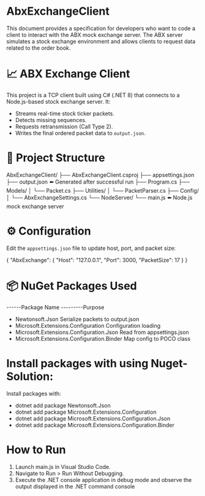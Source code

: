 # AbxExchangeClient
This document provides a specification for developers who want to code a client to interact with the ABX mock exchange server. The ABX server simulates a stock exchange environment and allows clients to request data related to the order book.
# 📈 ABX Exchange Client

This project is a TCP client built using C# (.NET 8) that connects to a Node.js-based stock exchange server. It:
- Streams real-time stock ticker packets.
- Detects missing sequences.
- Requests retransmission (Call Type 2).
- Writes the final ordered packet data to `output.json`.

# 📁 Project Structure

AbxExchangeClient/
├── AbxExchangeClient.csproj
├── appsettings.json
├── output.json ⬅️ Generated after successful run
├── Program.cs
├── Models/
│ └── Packet.cs
├── Utilities/
│ └── PacketParser.cs
├── Config/
│ └── AbxExchangeSettings.cs
└── NodeServer/
└── main.js ⬅️ Node.js mock exchange server

# ⚙️ Configuration

Edit the `appsettings.json` file to update host, port, and packet size:

{
  "AbxExchange": {
    "Host": "127.0.0.1",
    "Port": 3000,
    "PacketSize": 17
  }
}

# 📦 NuGet Packages Used
------Package Name	---------Purpose
- Newtonsoft.Json	Serialize packets to output.json
- Microsoft.Extensions.Configuration	Configuration loading
- Microsoft.Extensions.Configuration.Json	Read from appsettings.json
- Microsoft.Extensions.Configuration.Binder	Map config to POCO class

# Install packages with using Nuget-Solution:
Install packages with:
- dotnet add package Newtonsoft.Json
- dotnet add package Microsoft.Extensions.Configuration
- dotnet add package Microsoft.Extensions.Configuration.Json
- dotnet add package Microsoft.Extensions.Configuration.Binder

# How to Run

1. Launch main.js in Visual Studio Code.
2. Navigate to Run > Run Without Debugging.
3. Execute the .NET console application in debug mode and observe the output displayed in the .NET command console
